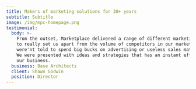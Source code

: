 ```yaml
---
title: Makers of marketing solutions for 30+ years
subtitle: Subtitle
image: /img/mpc-homepage.png
testimonial:
  body: >-
    From the outset, Marketplace delivered a range of different marketing ideas
    to really set us apart from the volume of competitors in our market. We
    were'nt told to spend big bucks on advertising or useless sales materials.
    We were presented with ideas and strategies that has an instant effect on
    our business.
  business: Base Architects
  client: Shawn Godwin
  position: Director
---
```


